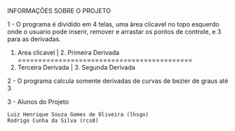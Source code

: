 INFORMAÇÕES SOBRE O PROJETO 

1 - O programa é dividido em 4 telas, uma área clicavel no topo esquerdo onde o usuario pode inserir, remover e arrastar os pontos de controle, e 3 para as derivadas.

1. Area clicavel    | 2. Primeira Derivada
===========================================
3. Terceira Derivada | 3. Segunda Derivada

2 - O programa calcula somente derivadas de curvas de bezier de graus até 3

3 - Alunos do Projeto 
    
    Luiz Henrique Souza Gomes de Oliveira (lhsgo)
    Rodrigo Cunha da Silva (rcs8)
    

